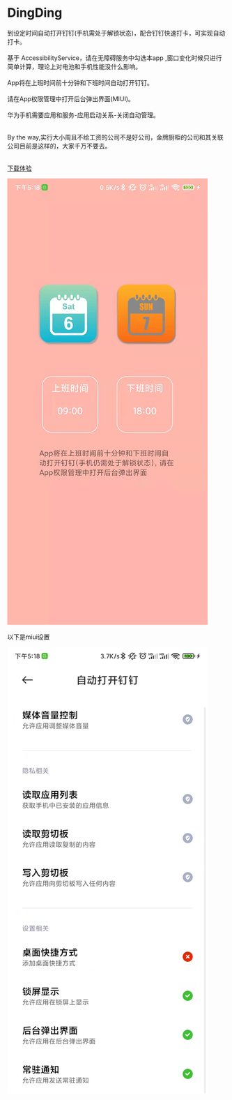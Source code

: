 # DingDing
到设定时间自动打开钉钉(手机需处于解锁状态)，配合钉钉快速打卡，可实现自动打卡。<br><br>
基于 AccessibilityService，请在无障碍服务中勾选本app ,窗口变化时候只进行简单计算，理论上对电池和手机性能没什么影响。<br><br>
App将在上班时间前十分钟和下班时间自动打开钉钉。<br><br>
请在App权限管理中打开后台弹出界面(MIUI)。<br><br>
华为手机需要应用和服务-应用启动关系-关闭自动管理。<br><br>

By the way,实行大小周且不给工资的公司不是好公司，金牌厨柜的公司和其关联公司目前是这样的，大家千万不要去。<br><br>


[下载体验](https://raw.githubusercontent.com/zqq5054/DingDing/master/apk/app-debug.apk)

![image](screenshoot/b8b1fbe20b6835928607808b5b68ffe.jpg)

以下是miui设置


![image](screenshoot/24798885f85e55695fb8047a8c60c0c.jpg)



